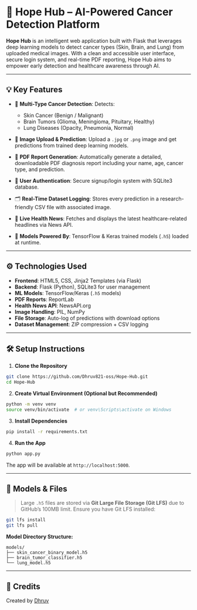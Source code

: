 
# 🧬 Hope Hub – AI-Powered Cancer Detection Platform

**Hope Hub** is an intelligent web application built with Flask that leverages deep learning models to detect cancer types (Skin, Brain, and Lung) from uploaded medical images. With a clean and accessible user interface, secure login system, and real-time PDF reporting, Hope Hub aims to empower early detection and healthcare awareness through AI.

---

## 💡 Key Features

* 🎯 **Multi-Type Cancer Detection**: Detects:

  * Skin Cancer (Benign / Malignant)
  * Brain Tumors (Glioma, Meningioma, Pituitary, Healthy)
  * Lung Diseases (Opacity, Pneumonia, Normal)

* 📁 **Image Upload & Prediction**: Upload a `.jpg` or `.png` image and get predictions from trained deep learning models.

* 🧾 **PDF Report Generation**: Automatically generate a detailed, downloadable PDF diagnosis report including your name, age, cancer type, and prediction.

* 👤 **User Authentication**: Secure signup/login system with SQLite3 database.

* 🗂 **Real-Time Dataset Logging**: Stores every prediction in a research-friendly CSV file with associated image.

* 📰 **Live Health News**: Fetches and displays the latest healthcare-related headlines via News API.

* 🧠 **Models Powered By**: TensorFlow & Keras trained models (`.h5`) loaded at runtime.

---

## ⚙️ Technologies Used

* **Frontend**: HTML5, CSS, Jinja2 Templates (via Flask)
* **Backend**: Flask (Python), SQLite3 for user management
* **ML Models**: TensorFlow/Keras (`.h5` models)
* **PDF Reports**: ReportLab
* **Health News API**: NewsAPI.org
* **Image Handling**: PIL, NumPy
* **File Storage**: Auto-log of predictions with download options
* **Dataset Management**: ZIP compression + CSV logging

---

## 🛠 Setup Instructions

1. **Clone the Repository**

```bash
git clone https://github.com/Dhruv821-oss/Hope-Hub.git
cd Hope-Hub
```

2. **Create Virtual Environment (Optional but Recommended)**

```bash
python -m venv venv
source venv/bin/activate  # or venv\Scripts\activate on Windows
```

3. **Install Dependencies**

```bash
pip install -r requirements.txt
```

4. **Run the App**

```bash
python app.py
```

The app will be available at `http://localhost:5000`.

---

## 🧪 Models & Files

> Large `.h5` files are stored via **Git Large File Storage (Git LFS)** due to GitHub’s 100MB limit.
> Ensure you have Git LFS installed:

```bash
git lfs install
git lfs pull
```

**Model Directory Structure:**

```
models/
├── skin_cancer_binary_model.h5
├── brain_tumor_classifier.h5
└── lung_model.h5
```

---



## 🙏 Credits

Created by [Dhruv](https://github.com/Dhruv821-oss)


